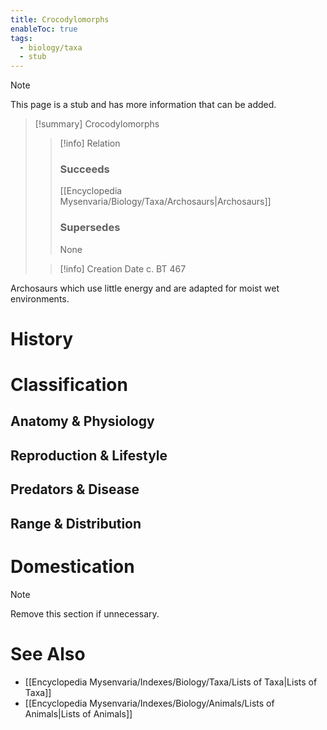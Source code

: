 ```yaml
---
title: Crocodylomorphs
enableToc: true
tags:
  - biology/taxa
  - stub
---
```


> [!note]
> This page is a stub and has more information that can be added.

> [!summary] Crocodylomorphs
> > [!info] Relation
> > ### Succeeds
> > [[Encyclopedia Mysenvaria/Biology/Taxa/Archosaurs|Archosaurs]]
> > ### Supersedes
> > None
>
> > [!info] Creation Date
> > c. BT 467

Archosaurs which use little energy and are adapted for moist wet environments.
# History

# Classification
## Anatomy & Physiology

## Reproduction & Lifestyle

## Predators & Disease

## Range & Distribution

# Domestication

> [!note]
> Remove this section if unnecessary.
# See Also
- [[Encyclopedia Mysenvaria/Indexes/Biology/Taxa/Lists of Taxa|Lists of Taxa]]
- [[Encyclopedia Mysenvaria/Indexes/Biology/Animals/Lists of Animals|Lists of Animals]]